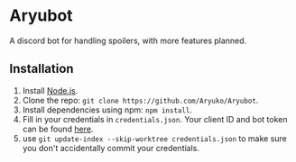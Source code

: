 # Aryubot
A discord bot for handling spoilers, with more features planned.

## Installation 

1. Install [Node.js](https://nodejs.org/en/download/).
2. Clone the repo: ``git clone https://github.com/Aryuko/Aryubot``.
3. Install dependencies using npm: ``npm install``.
4. Fill in your credentials in ``credentials.json``. Your client ID and bot token can be found [here](https://discordapp.com/developers/applications/me).
5. use ``git update-index --skip-worktree credentials.json`` to make sure you don't accidentally commit your credentials.
